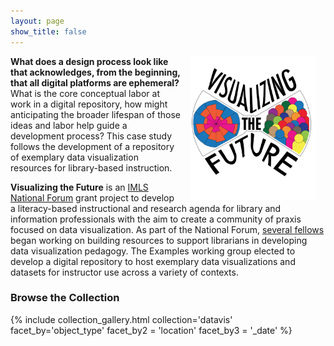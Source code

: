 ```yaml
---
layout: page
show_title: false
---
```


<p>
  <img style="padding: 0 15px; float: right;" src="logo_large.png" width="40%" />
</p>

__What does a design process look like that acknowledges, from the beginning, that all digital platforms are ephemeral?__ What is the core conceptual labor at work in a digital repository, how might anticipating the broader lifespan of those ideas and labor help guide a development process? This case study follows the development of a repository of exemplary data visualization resources for library-based instruction.

__Visualizing the Future__ is an [IMLS National Forum](https://www.imls.gov/grants/available/national-leadership-grants-libraries) grant project to develop a literacy-based instructional and research agenda for library and information professionals with the aim to create a community of praxis focused on data visualization. As part of the National Forum, [several fellows](https://visualizingthefuture.github.io/fellows/) began working on building resources to support librarians in developing data visualization pedagogy. The Examples working group elected to develop a digital repository to host exemplary data visualizations and datasets for instructor use across a variety of contexts.

### Browse the Collection

{% include collection_gallery.html collection='datavis' 
        facet_by='object_type' 
        facet_by2 = 'location' 
        facet_by3 = '_date'
        %}
